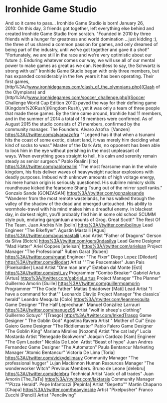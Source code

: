 # Ironhide Game Studio

And so it came to pass... Ironhide Game Studio is born!
January 26, 2010: On this day, 3 friends got together, left everything else behind and created Ironhide Game Studio from scratch.
 "Founded in 2010 by three friends with a hunger for greatness and world domination ...just kidding :), the three of us shared a common passion for games, and only dreamed of being part of the industry, until we've got together and gave it a shot!"
 "Fortunately, we are still in the race and we're very optimistic about our future :). Enduring whatever comes our way, we will use all of our mental power to make games as great as we can. Needless to say, the Schwartz is strong with us!"
Ironhide Game Studio began with only three members, but has expanded considerably in the few years it has been operating. Their first games, [http%3A//www.ironhidegames.com/clash_of_the_olympians.php](Clash of the Olympians) and [http%3A//www.ironhidegames.com/soccer_challenge.php](Soccer Challenge World Cup Edition 2010) paved the way for their defining game [Kingdom%20Rush](Kingdom Rush), yet it was only a team of three people that made these games. By the time came around, Ironhide had 11 members, and in the summer of 2014 a total of 18 members were confirmed. As of August 2015 the studio consists of 21 members, confirmed by the community manager.
The Founders.
Alvaro Azofra  [Vanzen] [https%3A//twitter.com/alvaroazofra](@alvaroazofra)
""Legend has it that when a tsunami hits the coast of some exotic, distant land, it was merely him deciding what kind of socks to wear."
Master of the Dark Arts, no opponent has been able to look him in the eye without perishing in the most unpleasant of ways. When everything goes straight to hell, his calm and serenity remain steady as senior surgeon."
Pablo Realini [lito] [https%3A//twitter.com/pablorealini](@pablorealini)
"The most fearsome man in the whole kingdom, his fists deliver waves of heavyweight nuclear explosions with deadly purposes. Imbued with unknown amounts of high voltage energy, his mere human origin is seriously questioned. His sublime mimicry skills roundhouse kicked the fearsome Shang Tsung out of the mirror spell ranks."
Gonzalo Sande [GONZASAN] [https%3A//twitter.com/gonzalosande](@gonzalosande)
"Wanderer from the most remote wastelands, he has walked through the valley of the shadow of the dead and emerged untouched.
His ability to wormhole-travel with his mind makes him a dreadful enemy. In blackest day, in darkest night, you'll probably find him in some old school SCUMM style pub, enduring gargantuan amounts of Grog. Great Scott!"
The Rest Of The Team.
Juan Andrés Nin [bolin] [https%3A//twitter.com/bolinuy](@bolinuy)
Lead Engineer
"The Bikeflyer".
Agustin Mastalli [Agus] [https%3A//twitter.com/agusmastalli](@agusmastalli)
Lead Artist
"Father of Dragons"
Gerson da Silva [Botch] [https%3A//twitter.com/gers0ndasilva](@gers0ndasilva)
Lead Game Designer
"Mad Hatter"
Ariel Coppes [arielsan] [https%3A//twitter.com/arielsan](@arielsan)
Project Manager
"The Professional"
Ruben Garat [Ruben] [https%3A//twitter.com/rgarat](@rgarat)
Engineer
"The Fixer"
Diego Lopez [Dilodart] [https%3A//twitter.com/dilodart](@dilodart)
Artist
""The Peacemaker"
Juan Pais [Pixelsoldier]
Lead Artist
"One man army"
Esteban dal Monte [Esti] [https%3A//twitter.com/esti_uy](@esti_uy)
Programmer
"Combo Breaker"
Gabriel Artus [Artus] [https%3A//twitter.com/gabriel_artus](@gabriel_artus)
Project Manager
"The Planner"
Guillermo Amorin [Guille] [https%3A//twitter.com/guillermoamorin](@guillermoamorin)
Programmer
""The Code Father"
Matias Sniadower [Mati]
Lead Artist
"I have a command for that""
Leonardo Clavijo
Project Manager
"the classics´ herald"
Leandro Mesquita [Colo] [https%3A//twitter.com/leanmesquita](@leanmesquita)
Game Designer
"The Half Leprechaun"
Manuel González Larrauri [https%3A//twitter.com/manugz95](@manugz95)
Artist
"wolf in sheep's clothing"
Guillermo Sotuyo" "[Trasgo] [https%3A//twitter.com/InkedTrasgo](InkedTrasgo) 
Game Designer
" The Goblin God"
Agostina Ravera
Artist
" Mother of Cui"
Enzo Gaiero
Game Designer
"The Riddlemaster"
Pablo Falero 
Game Designer
"The Goblin King"
Mariana Miralles [Nozomi]
Artist
"the cat lady"
Lucia Mostarda
Artist
"Renegade Bookworm"
Joaquín Cardozo [Kam]
Engineer
"The Gym Leader"
Nicolás De León 
Artist
"Beast of hype"
Juan Andres Fernandez
Game Designer
"The Automaton"
Paula Bentancur
Marketing Manager
"Atomic Bentancur"
Victoria De Lima [Toria] [https%3A//twitter.com/vickydelimauy](@vickydelimauy)
Community Manager
"The professional hugger"
Lujan Mackinnon
Human Resources Manager
"The wonderworker Witch"
Previous Members.
Bruno de Leone [delebru] [https%3A//twitter.com/delebru](@delebru)
T​​​echnical Artist
"Jack of all trades"
 Juan Amorin [The_TaTs] [https%3A//twitter.com/laktarsis](@laktarsis)
Community Manager
""Pizza Herald".
Pepe Infantozzi [Pepinfa]
Artist
"Gepetto""
Martin Chaparro [Chapa] [https%3A//twitter.com/heavyinside](@heavyinside)
Artist
"Pixelpusher"
Franco Zucchi [Pencil]
Artist
"Pencilwing"